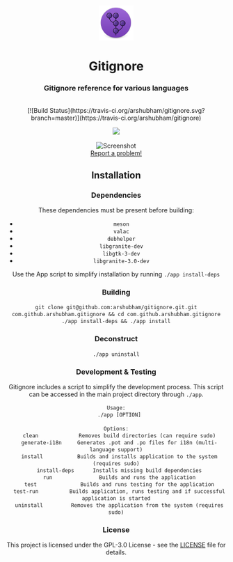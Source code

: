 <div align="center">
  <span align="center">     <a href="https://appcenter.elementary.io/com.github.arshubham.gitignore"><img width="80" height="80" class="center" src="https://raw.githubusercontent.com/arshubham/gitignore/master/data/images/com.github.arshubham.gitignore.png" alt="Icon">    </a></span>
  <h1 align="center">Gitignore</h1>
  <h3 align="center">Gitignore reference for various languages</h3>
</div>

<br/>
<center>
[![Build Status](https://travis-ci.org/arshubham/gitignore.svg?branch=master)](https://travis-ci.org/arshubham/gitignore)
<center>

<p align="center">
  <a href="https://github.com/arshubham/gitignore/blob/master/LICENSE.md">
    <img src="https://img.shields.io/badge/license-GPLv3-brightgreen.svg">
  </a>
</p>

<p align="center">
    <img  src="https://raw.githubusercontent.com/arshubham/gitignore/master/data/images/screenshot.png" alt="Screenshot"> <br>
  <a href="https://github.com/arshubham/gitignore/issues"> Report a problem! </a>
</p>

## Installation

### Dependencies
These dependencies must be present before building:
 - `meson`
 - `valac`
 - `debhelper`
 - `libgranite-dev`
 - `libgtk-3-dev`
 - `libgranite-3.0-dev`


Use the App script to simplify installation by running `./app install-deps`
 
 ### Building

```
git clone git@github.com:arshubham/gitignore.git.git com.github.arshubham.gitignore && cd com.github.arshubham.gitignore
./app install-deps && ./app install
```

### Deconstruct

```
./app uninstall
```

### Development & Testing

Gitignore includes a script to simplify the development process. This script can be accessed in the main project directory through `./app`.

```
Usage:
  ./app [OPTION]

Options:
  clean             Removes build directories (can require sudo)
  generate-i18n     Generates .pot and .po files for i18n (multi-language support)
  install           Builds and installs application to the system (requires sudo)
  install-deps      Installs missing build dependencies
  run               Builds and runs the application
  test              Builds and runs testing for the application
  test-run          Builds application, runs testing and if successful application is started
  uninstall         Removes the application from the system (requires sudo)
```

### License

This project is licensed under the GPL-3.0 License - see the [LICENSE](LICENSE.md) file for details.
